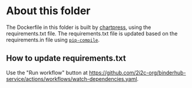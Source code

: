 # About this folder

The Dockerfile in this folder is built by
[chartpress](https://github.com/jupyterhub/chartpress#readme), using the
requirements.txt file. The requirements.txt file is updated based on the
requirements.in file using [`pip-compile`](https://pip-tools.readthedocs.io).

## How to update requirements.txt

Use the "Run workflow" button at
https://github.com/2i2c-org/binderhub-service/actions/workflows/watch-dependencies.yaml.
